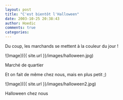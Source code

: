 ```yaml
---
layout: post
title: "C'est bientôt l'Halloween"
date: 2003-10-25 20:38:43
author: Hoedic
comments: true
categories: 
---
```



Du coup, les marchands se mettent à la couleur du jour !

![Image]({{ site.url }}/images/halloween.jpg)
<div class="photoattrib">Marché de quartier</div>



Et on fait de même chez nous, mais en plus petit ;)

![Image]({{ site.url }}/images/halloween2.jpg)
<div class="photoattrib">Halloween chez nous</div>

